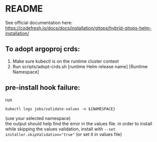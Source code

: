 # README

See official documentation here: https://codefresh.io/docs/docs/installation/gitops/hybrid-gitops-helm-installation/


## To adopt argoproj crds: 

1. Make sure kubectl is on the runtime cluster context
2. Run scripts/adopt-crds.sh  [runtime Helm release name] [Runtime Namespace]

## pre-install hook failure:

run
```shell
kubectl logs jobs/validate-values -n ${NAMESPACE}
```
(use your selected namespace)  
the output should help find the error in the values file.
in order to install while skipping the values validation, install with `--set installer.skipValidation="true"` (or set it in values file)
